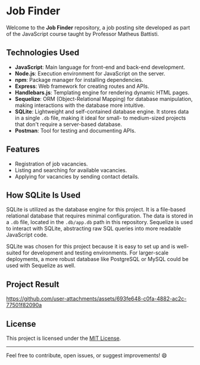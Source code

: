 # Job Finder

Welcome to the **Job Finder** repository, a job posting site developed as part of the JavaScript course taught by Professor Matheus Battisti.

## Technologies Used

- **JavaScript**: Main language for front-end and back-end development.
- **Node.js**: Execution environment for JavaScript on the server.
- **npm**: Package manager for installing dependencies.
- **Express**: Web framework for creating routes and APIs.
- **Handlebars.js**: Templating engine for rendering dynamic HTML pages.
- **Sequelize**: ORM (Object-Relational Mapping) for database manipulation, making interactions with the database more intuitive.
- **SQLite**: Lightweight and self-contained database engine. It stores data in a single `.db` file, making it ideal for small- to medium-sized projects that don't require a server-based database.
- **Postman**: Tool for testing and documenting APIs.

## Features

- Registration of job vacancies.
- Listing and searching for available vacancies.
- Applying for vacancies by sending contact details.

## How SQLite Is Used

SQLite is utilized as the database engine for this project. It is a file-based relational database that requires minimal configuration. The data is stored in a `.db` file, located in the `.db/app.db` path in this repository. Sequelize is used to interact with SQLite, abstracting raw SQL queries into more readable JavaScript code.

SQLite was chosen for this project because it is easy to set up and is well-suited for development and testing environments. For larger-scale deployments, a more robust database like PostgreSQL or MySQL could be used with Sequelize as well.

## Project Result

https://github.com/user-attachments/assets/693fe648-c0fa-4882-ac2c-77501f82090a

## License

This project is licensed under the [MIT License](LICENSE).

---

Feel free to contribute, open issues, or suggest improvements! 😄
